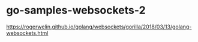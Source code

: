 # go-samples-websockets-2


https://rogerwelin.github.io/golang/websockets/gorilla/2018/03/13/golang-websockets.html

